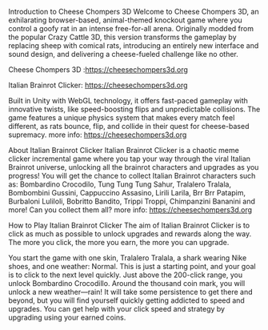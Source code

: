 Introduction to Cheese Chompers 3D
Welcome to Cheese Chompers 3D, an exhilarating browser-based, animal-themed knockout game where you control a goofy rat in an intense free-for-all arena. Originally modded from the popular Crazy Cattle 3D, this version transforms the gameplay by replacing sheep with comical rats, introducing an entirely new interface and sound design, and delivering a cheese-fueled challenge like no other.

 Cheese Chompers 3D :https://cheesechompers3d.org 
 
 Italian Brainrot Clicker: https://cheesechompers3d.org 
 
Built in Unity with WebGL technology, it offers fast-paced gameplay with innovative twists, like speed-boosting flips and unpredictable collisions. The game features a unique physics system that makes every match feel different, as rats bounce, flip, and collide in their quest for cheese-based supremacy.
more info: https://cheesechompers3d.org 

About Italian Brainrot Clicker
Italian Brainrot Clicker is a chaotic meme clicker incremental game where you tap your way through the viral Italian Brainrot universe, unlocking all the brainrot characters and upgrades as you progress! You will get the chance to collect Italian Brainrot characters such as: Bombardino Crocodilo, Tung Tung Tung Sahur, Tralalero Tralala, Bombombini Gussini, Cappuccino Assasino, Lirili Larila, Brr Brr Patapim, Burbaloni Luliloli, Bobritto Bandito, Trippi Troppi, Chimpanzini Bananini and more! Can you collect them all?
more info: https://cheesechompers3d.org 

How to Play Italian Brainrot Clicker
The aim of Italian Brainrot Clicker is to click as much as possible to unlock upgrades and rewards along the way. The more you click, the more you earn, the more you can upgrade.

You start the game with one skin, Tralalero Tralala, a shark wearing Nike shoes, and one weather: Normal. This is just a starting point, and your goal is to click to the next level quickly. Just above the 200-click range, you unlock Bombardino Crocodillo. Around the thousand coin mark, you will unlock a new weather—rain! It will take some persistence to get there and beyond, but you will find yourself quickly getting addicted to speed and upgrades. You can get help with your click speed and strategy by upgrading using your earned coins.



